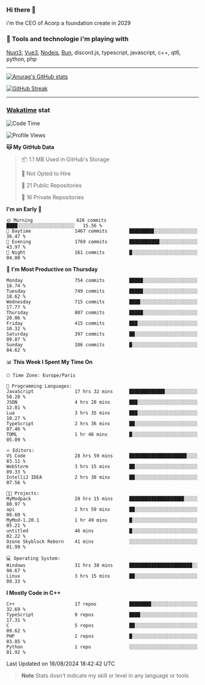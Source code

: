 ### Hi there 👋

i'm the CEO of Acorp a foundation create in 2029  

### 🧰 Tools and technologie i'm playing with

[Nuxt3](https://nuxt.com), [Vue3](https://vuejs.org/), [Nodejs](https://nodejs.org), [Bun](https://bun.sh/), discord.js, typescript, javascript, c++, qt6, python, php

---

[![Anurag's GitHub stats](https://github-readme-stats.vercel.app/api?username=ackimixs&show_icons=true&theme=github_dark&count_private=true)](https://www.ackimixs.xyz)

[![GitHub Streak](https://github-readme-streak-stats.herokuapp.com?user=Ackimixs&theme=github-dark-blue&date_format=j%20M%5B%20Y%5D&mode=weekly)](https://git.io/streak-stats)

---
 
 ### [Wakatime](https://wakatime.com/) stat

<!--START_SECTION:waka-->
![Code Time](http://img.shields.io/badge/Code%20Time-1%2C231%20hrs-blue)

![Profile Views](http://img.shields.io/badge/Profile%20Views-0-blue)

**🐱 My GitHub Data** 

> 📦 1.1 MB Used in GitHub's Storage 
 > 
> 🚫 Not Opted to Hire
 > 
> 📜 21 Public Repositories 
 > 
> 🔑 16 Private Repositories 
 > 
**I'm an Early 🐤** 

```text
🌞 Morning                626 commits         ████░░░░░░░░░░░░░░░░░░░░░   15.56 % 
🌆 Daytime                1467 commits        █████████░░░░░░░░░░░░░░░░   36.47 % 
🌃 Evening                1769 commits        ███████████░░░░░░░░░░░░░░   43.97 % 
🌙 Night                  161 commits         █░░░░░░░░░░░░░░░░░░░░░░░░   04.00 % 
```
📅 **I'm Most Productive on Thursday** 

```text
Monday                   754 commits         █████░░░░░░░░░░░░░░░░░░░░   18.74 % 
Tuesday                  749 commits         █████░░░░░░░░░░░░░░░░░░░░   18.62 % 
Wednesday                715 commits         ████░░░░░░░░░░░░░░░░░░░░░   17.77 % 
Thursday                 807 commits         █████░░░░░░░░░░░░░░░░░░░░   20.06 % 
Friday                   415 commits         ███░░░░░░░░░░░░░░░░░░░░░░   10.32 % 
Saturday                 397 commits         ██░░░░░░░░░░░░░░░░░░░░░░░   09.87 % 
Sunday                   186 commits         █░░░░░░░░░░░░░░░░░░░░░░░░   04.62 % 
```


📊 **This Week I Spent My Time On** 

```text
🕑︎ Time Zone: Europe/Paris

💬 Programming Languages: 
JavaScript               17 hrs 32 mins      █████████████░░░░░░░░░░░░   50.28 % 
JSON                     4 hrs 28 mins       ███░░░░░░░░░░░░░░░░░░░░░░   12.81 % 
Lua                      3 hrs 35 mins       ███░░░░░░░░░░░░░░░░░░░░░░   10.27 % 
TypeScript               2 hrs 36 mins       ██░░░░░░░░░░░░░░░░░░░░░░░   07.46 % 
TOML                     1 hr 46 mins        █░░░░░░░░░░░░░░░░░░░░░░░░   05.09 % 

🔥 Editors: 
VS Code                  28 hrs 59 mins      █████████████████████░░░░   83.11 % 
WebStorm                 3 hrs 15 mins       ██░░░░░░░░░░░░░░░░░░░░░░░   09.33 % 
IntelliJ IDEA            2 hrs 38 mins       ██░░░░░░░░░░░░░░░░░░░░░░░   07.56 % 

🐱‍💻 Projects: 
MyModpack                28 hrs 15 mins      ████████████████████░░░░░   80.97 % 
api                      2 hrs 59 mins       ██░░░░░░░░░░░░░░░░░░░░░░░   08.60 % 
MyMod-1.20.1             1 hr 49 mins        █░░░░░░░░░░░░░░░░░░░░░░░░   05.21 % 
untitled                 46 mins             █░░░░░░░░░░░░░░░░░░░░░░░░   02.22 % 
Ozone Skyblock Reborn    41 mins             ░░░░░░░░░░░░░░░░░░░░░░░░░   01.99 % 

💻 Operating System: 
Windows                  31 hrs 38 mins      ███████████████████████░░   90.67 % 
Linux                    3 hrs 15 mins       ██░░░░░░░░░░░░░░░░░░░░░░░   09.33 % 
```

**I Mostly Code in C++** 

```text
C++                      17 repos            ████████░░░░░░░░░░░░░░░░░   32.69 % 
TypeScript               9 repos             ████░░░░░░░░░░░░░░░░░░░░░   17.31 % 
C                        5 repos             ██░░░░░░░░░░░░░░░░░░░░░░░   09.62 % 
PHP                      2 repos             █░░░░░░░░░░░░░░░░░░░░░░░░   03.85 % 
Python                   1 repo              ░░░░░░░░░░░░░░░░░░░░░░░░░   01.92 % 
```




 Last Updated on 18/08/2024 18:42:42 UTC
<!--END_SECTION:waka-->

> **Note**
> Stats dosn't indicate my skill or level in any language or tools
